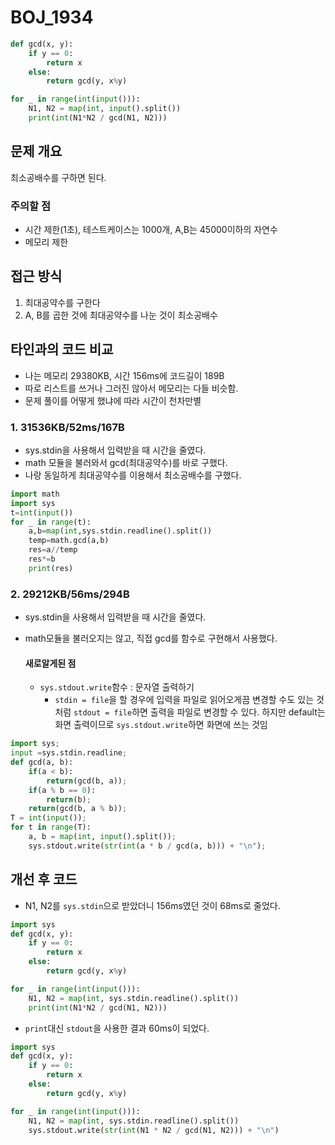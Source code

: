 # BOJ_1934

```python
def gcd(x, y):
    if y == 0:
        return x
    else:
        return gcd(y, x%y)

for _ in range(int(input())):
    N1, N2 = map(int, input().split())
    print(int(N1*N2 / gcd(N1, N2)))

```

## 문제 개요

최소공배수를 구하면 된다.

### 주의할 점

- 시간 제한(1초), 테스트케이스는 1000개, A,B는 45000이하의 자연수
- 메모리 제한



## 접근 방식

1. 최대공약수를 구한다
2. A, B를 곱한 것에 최대공약수를 나눈 것이 최소공배수



## 타인과의 코드 비교

- 나는 메모리 29380KB, 시간 156ms에 코드길이 189B
- 따로 리스트를 쓰거나 그러진 않아서 메모리는 다들 비슷함.
- 문제 풀이를 어떻게 했냐에 따라 시간이 천차만별



### 1. 31536KB/52ms/167B

- sys.stdin을 사용해서 입력받을 때 시간을 줄였다.
- math 모듈을 불러와서 gcd(최대공약수)를 바로 구했다.
- 나랑 동일하게 최대공약수를 이용해서 최소공배수를 구했다.

```python
import math
import sys
t=int(input())
for _ in range(t):
    a,b=map(int,sys.stdin.readline().split())
    temp=math.gcd(a,b)
    res=a//temp
    res*=b
    print(res)
```

### 2. 29212KB/56ms/294B

- sys.stdin을 사용해서 입력받을 때 시간을 줄였다.

- math모듈을 불러오지는 않고, 직접 gcd를 함수로 구현해서 사용했다.

  #### 새로알게된 점

  - `sys.stdout.write`함수 : 문자열 출력하기
    - `stdin = file`을 할 경우에 입력을 파일로 읽어오게끔 변경할 수도 있는 것처럼 `stdout = file`하면 출력을 파일로 변경할 수 있다. 하지만 default는 화면 출력이므로 `sys.stdout.write`하면 화면에 쓰는 것임

```python
import sys;
input =sys.stdin.readline;
def gcd(a, b):
    if(a < b):
        return(gcd(b, a));
    if(a % b == 0):
        return(b);
    return(gcd(b, a % b));
T = int(input());
for t in range(T):
    a, b = map(int, input().split());
    sys.stdout.write(str(int(a * b / gcd(a, b))) + "\n");
```

## 개선 후 코드

- N1, N2를 `sys.stdin`으로 받았더니 156ms였던 것이 68ms로 줄었다.

```python
import sys
def gcd(x, y):
    if y == 0:
        return x
    else:
        return gcd(y, x%y)

for _ in range(int(input())):
    N1, N2 = map(int, sys.stdin.readline().split())
    print(int(N1*N2 / gcd(N1, N2)))
```

- `print`대신 `stdout`을 사용한 결과 60ms이 되었다.

```python
import sys
def gcd(x, y):
    if y == 0:
        return x
    else:
        return gcd(y, x%y)

for _ in range(int(input())):
    N1, N2 = map(int, sys.stdin.readline().split())
    sys.stdout.write(str(int(N1 * N2 / gcd(N1, N2))) + "\n")
```

